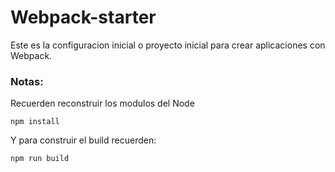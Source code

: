 # Webpack-starter

Este es la configuracion inicial o proyecto inicial para crear aplicaciones con Webpack.

### Notas:

Recuerden reconstruir los modulos del Node

```
npm install

```

Y para construir el build recuerden:
 ```
npm run build
 ```